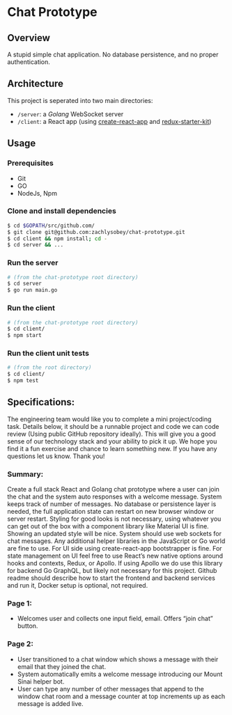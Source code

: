 # Chat Prototype

## Overview

A stupid simple chat application. No database persistence, and no proper authentication.

## Architecture

This project is seperated into two main directories:
- `/server`: a *Golang* WebSocket server
- `/client`: a React app (using [create-react-app](https://github.com/facebook/create-react-app) and [redux-starter-kit](https://redux-starter-kit.js.org))

## Usage

### Prerequisites

- Git
- GO
- NodeJs, Npm

### Clone and install dependencies

```sh
$ cd $GOPATH/src/github.com/
$ git clone git@github.com:zachlysobey/chat-prototype.git
$ cd client && npm install; cd -
$ cd server && ...
```

### Run the server

```sh
# (from the chat-prototype root directory)
$ cd server
$ go run main.go
```

### Run the client

```sh
# (from the chat-prototype root directory)
$ cd client/
$ npm start
```

### Run the client unit tests

```sh
# (from the root directory)
$ cd client/
$ npm test
```

## Specifications:

The engineering team would like you to complete a mini project/coding task. Details below, it should be a runnable project and code we can code review (Using public GitHub repository ideally). This will give you a good sense of our technology stack and your ability to pick it up. We hope you find it a fun exercise and chance to learn something new.  If you have any questions let us know.  Thank you!

### Summary:

Create a full stack React and Golang chat prototype where a user can join the chat and the system auto responses with a welcome message. System keeps track of number of messages. No database or persistence layer is needed, the full application state can restart on new browser window or server restart. Styling for good looks is not necessary, using whatever you can get out of the box with a component library like Material UI is fine. Showing an updated style will be nice. System should use web sockets for chat messages. Any additional helper libraries in the JavaScript or Go world are fine to use.  For UI side using create-react-app bootstrapper is fine.  For state management on UI feel free to use React’s new native options around hooks and contexts, Redux, or Apollo.  If using Apollo we do use this library for backend Go GraphQL, but likely not necessary for this project.  Github readme should describe how to start the frontend and backend services and run it, Docker setup is optional, not required.

### Page 1:

- Welcomes user and collects one input field, email. Offers “join chat” button.

### Page 2:

- User transitioned to a chat window which shows a message with their email that they joined the chat.
- System automatically emits a welcome message introducing our Mount Sinai helper bot.
- User can type any number of other messages that append to the window chat room and a message counter at top increments up as each message is added live.
